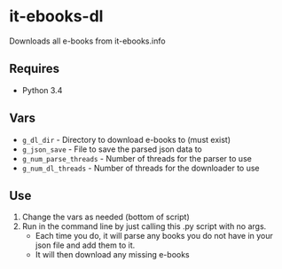 it-ebooks-dl
============

Downloads all e-books from it-ebooks.info


Requires
--------

* Python 3.4


Vars
----
 
  * `g_dl_dir` - Directory to download e-books to (must exist)
  * `g_json_save` - File to save the parsed json data to
  * `g_num_parse_threads` - Number of threads for the parser to use
  * `g_num_dl_threads` - Number of threads for the downloader to use


Use
---

1. Change the vars as needed (bottom of script)
2. Run in the command line by just calling this .py script with no args. 
    * Each time you do, it will parse any books you do not have in your json file and add them to it.
    * It will then download any missing e-books 
